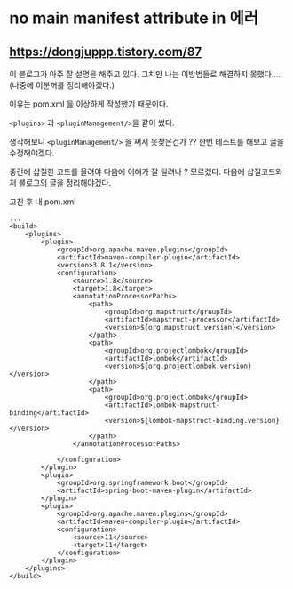 # no main manifest attribute in 에러

## https://dongjuppp.tistory.com/87

이 블로그가 아주 잘 설명을 해주고 있다.
그치만 나는 이방법들로 해결하지 못했다.... (나중에 이분꺼를 정리해야겠다.)

이유는 pom.xml 을 이상하게 작성했기 때문이다. 

`<plugins>` 과 `<pluginManagement/>`을 같이 썼다.

생각해보니 `<pluginManagement/>` 을 써서 못찾은건가 ??
한번 테스트를 해보고 글을 수정해야겠다.

중간에 삽질한 코드를 올려야 다음에 이해가 잘 될려나 ? 모르겠다. 다음에 삽질코드와 저 블로그의 글을 정리해야겠다.

고친 후 내 pom.xml

    ...
    <build>
        <plugins>
            <plugin>
                <groupId>org.apache.maven.plugins</groupId>
                <artifactId>maven-compiler-plugin</artifactId>
                <version>3.8.1</version>
                <configuration>
                    <source>1.8</source>
                    <target>1.8</target>
                    <annotationProcessorPaths>
                        <path>
                            <groupId>org.mapstruct</groupId>
                            <artifactId>mapstruct-processor</artifactId>
                            <version>${org.mapstruct.version}</version>
                        </path>
                        <path>
                            <groupId>org.projectlombok</groupId>
                            <artifactId>lombok</artifactId>
                            <version>${org.projectlombok.version}</version>
                        </path>
                        <path>
                            <groupId>org.projectlombok</groupId>
                            <artifactId>lombok-mapstruct-binding</artifactId>
                            <version>${lombok-mapstruct-binding.version}</version>
                        </path>
                    </annotationProcessorPaths>

                </configuration>
            </plugin>
            <plugin>
                <groupId>org.springframework.boot</groupId>
                <artifactId>spring-boot-maven-plugin</artifactId>
            </plugin>
            <plugin>
                <groupId>org.apache.maven.plugins</groupId>
                <artifactId>maven-compiler-plugin</artifactId>
                <configuration>
                    <source>11</source>
                    <target>11</target>
                </configuration>
            </plugin>
        </plugins>
    </build>
